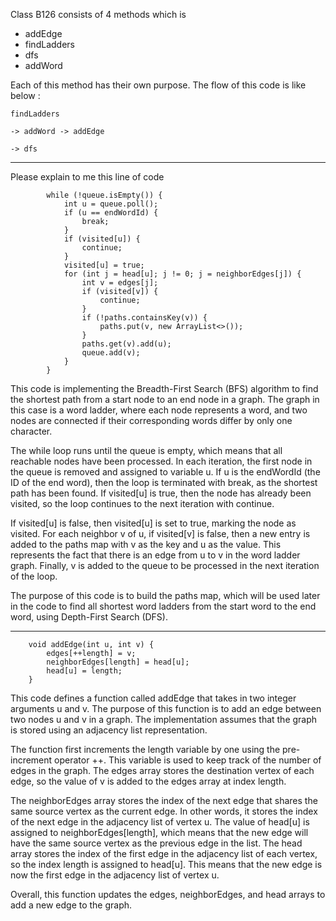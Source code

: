 Class B126 consists of 4 methods which is 
- addEdge
- findLadders
- dfs 
- addWord

Each of this method has their own purpose. 
The flow of  this code is like below :
```
findLadders 

-> addWord -> addEdge
            
-> dfs
```

___

Please explain to me this line of code


```
        while (!queue.isEmpty()) {
            int u = queue.poll();
            if (u == endWordId) {
                break; 
            }
            if (visited[u]) {
                continue;
            }
            visited[u] = true;
            for (int j = head[u]; j != 0; j = neighborEdges[j]) {
                int v = edges[j];
                if (visited[v]) {
                    continue;
                }
                if (!paths.containsKey(v)) {
                    paths.put(v, new ArrayList<>());
                }
                paths.get(v).add(u);
                queue.add(v);
            }
        }
```
This code is implementing the Breadth-First Search (BFS) algorithm to find the shortest path from a start node to an end node in a graph. The graph in this case is a word ladder, where each node represents a word, and two nodes are connected if their corresponding words differ by only one character.

The while loop runs until the queue is empty, which means that all reachable nodes have been processed. In each iteration, the first node in the queue is removed and assigned to variable u. If u is the endWordId (the ID of the end word), then the loop is terminated with break, as the shortest path has been found. If visited[u] is true, then the node has already been visited, so the loop continues to the next iteration with continue.

If visited[u] is false, then visited[u] is set to true, marking the node as visited. For each neighbor v of u, if visited[v] is false, then a new entry is added to the paths map with v as the key and u as the value. This represents the fact that there is an edge from u to v in the word ladder graph. Finally, v is added to the queue to be processed in the next iteration of the loop.

The purpose of this code is to build the paths map, which will be used later in the code to find all shortest word ladders from the start word to the end word, using Depth-First Search (DFS).

___

```
    void addEdge(int u, int v) {
        edges[++length] = v;
        neighborEdges[length] = head[u];
        head[u] = length;
    }
```

This code defines a function called addEdge that takes in two integer arguments u and v. The purpose of this function is to add an edge between two nodes u and v in a graph. The implementation assumes that the graph is stored using an adjacency list representation.

The function first increments the length variable by one using the pre-increment operator ++. This variable is used to keep track of the number of edges in the graph. The edges array stores the destination vertex of each edge, so the value of v is added to the edges array at index length.

The neighborEdges array stores the index of the next edge that shares the same source vertex as the current edge. In other words, it stores the index of the next edge in the adjacency list of vertex u. The value of head[u] is assigned to neighborEdges[length], which means that the new edge will have the same source vertex as the previous edge in the list. The head array stores the index of the first edge in the adjacency list of each vertex, so the index length is assigned to head[u]. This means that the new edge is now the first edge in the adjacency list of vertex u.

Overall, this function updates the edges, neighborEdges, and head arrays to add a new edge to the graph.
